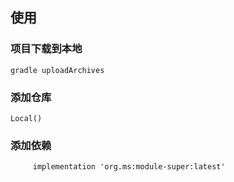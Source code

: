 ## 使用

### 项目下载到本地

    gradle uploadArchives

### 添加仓库

    Local()

### 添加依赖

         implementation 'org.ms:module-super:latest'